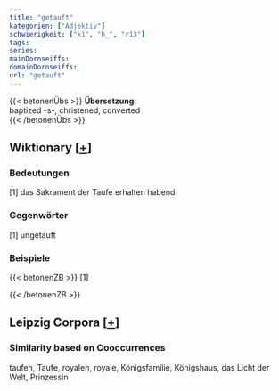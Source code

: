 ```yaml
---
title: "getauft"
kategorien: ["Adjektiv"]
schwierigkeit: ["k1", "h_", "r13"]
tags:
series:
mainDornseiffs:
domainDornseiffs:
url: "getauft"
---
```


{{< betonenÜbs >}}
**Übersetzung:**  
baptized -s-, christened, converted  
{{< /betonenÜbs >}}

## Wiktionary [[+](https://de.wiktionary.org/wiki/getauft)]

### Bedeutungen
[1] das Sakrament der Taufe erhalten habend  

### Gegenwörter
[1] ungetauft  

### Beispiele
{{< betonenZB >}}
[1]  

{{< /betonenZB >}}

## Leipzig Corpora [[+](https://corpora.uni-leipzig.de/en/res?word=getauft&corpusId=deu_newscrawl-public_2018)]


### Similarity based on Cooccurrences
taufen, Taufe, royalen, royale, Königsfamilie, Königshaus, das Licht der Welt, Prinzessin

